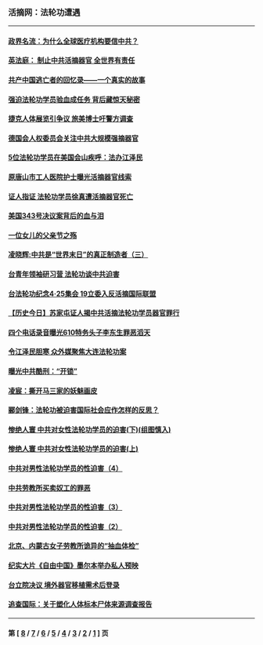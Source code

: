 ### 活摘网：法轮功遭遇
---
#### [政界名流：为什么全球医疗机构要信中共？](../../pages/nf5881/n11945479.md?05290430) 
#### [英法庭： 制止中共活摘器官 全世界有责任](../../pages/nf5881/n11330691.md?05290430) 
#### [共产中国逃亡者的回忆录——一个真实的故事](../../pages/nf5881/n10918649.md?05290430) 
#### [强迫法轮功学员验血成任务 背后藏惊天秘密](../../pages/nf5881/n4252384.md?05290430) 
#### [捷克人体展览引争议 旅美博士吁警方调查](../../pages/nf5881/n9429187.md?05290430) 
#### [德国会人权委员会关注中共大规模强摘器官](../../pages/nf5881/n8418950.md?05290430) 
#### [5位法轮功学员在美国会山疾呼：法办江泽民](../../pages/nf5881/n8101519.md?05290430) 
#### [原唐山市工人医院护士曝光活摘器官线索](../../pages/nf5881/n8076384.md?05290430) 
#### [证人指证 法轮功学员徐真遭活摘器官死亡](../../pages/nf5881/n8042467.md?05290430) 
#### [美国343号决议案背后的血与泪](../../pages/nf5881/n8020684.md?05290430) 
#### [一位女儿的父亲节之殇](../../pages/nf5881/n8014122.md?05290430) 
#### [凌晓辉:中共是“世界末日”的真正制造者（三）](../../pages/nf5881/n4210333.md?05290430) 
#### [台青年领袖研习营 法轮功谈中共迫害](../../pages/nf5881/n4141857.md?05290430) 
#### [台法轮功纪念4‧25集会 19立委入反活摘国际联盟](../../pages/nf5881/n4141821.md?05290430) 
#### [【历史今日】苏家屯证人揭中共活摘法轮功学员器官罪行](../../pages/nf5881/n4135912.md?05290430) 
#### [四个电话录音曝光610特务头子李东生罪恶滔天](../../pages/nf5881/n4040060.md?05290430) 
#### [令江泽民胆寒 众外媒聚焦大连法轮功案](../../pages/nf5881/n3932671.md?05290430) 
#### [曝光中共酷刑：“开锁”](../../pages/nf5881/n3889373.md?05290430) 
#### [凌宸：撕开马三家的妖魅画皮](../../pages/nf5881/n3849369.md?05290430) 
#### [郦剑锋：法轮功被迫害国际社会应作怎样的反思？](../../pages/nf5881/n3824560.md?05290430) 
#### [惨绝人寰 中共对女性法轮功学员的迫害(下)(组图慎入)](../../pages/nf5881/n3816285.md?05290430) 
#### [惨绝人寰 中共对女性法轮功学员的迫害(上)](../../pages/nf5881/n3815374.md?05290430) 
#### [中共对男性法轮功学员的性迫害（4）](../../pages/nf5881/n3769144.md?05290430) 
#### [中共劳教所买卖奴工的罪恶](../../pages/nf5881/n3769378.md?05290430) 
#### [中共对男性法轮功学员的性迫害（3）](../../pages/nf5881/n3768231.md?05290430) 
#### [中共对男性法轮功学员的性迫害（2）](../../pages/nf5881/n3767211.md?05290430) 
#### [北京、内蒙古女子劳教所诡异的“抽血体检”](../../pages/nf5881/n3753158.md?05290430) 
#### [纪实大片《自由中国》墨尔本举办私人预映](../../pages/nf5881/n3743337.md?05290430) 
#### [台立院决议 境外器官移植需术后登录](../../pages/nf5881/n3741520.md?05290430) 
#### [追查国际：关于塑化人体标本尸体来源调查报告](../../pages/nf5881/n3740673.md?05290430) 

---
#### 第 [ [8](./8.md?05290430) / [7](./7.md?05290430) / [6](./6.md?05290430) / [5](./5.md?05290430) / [4](./4.md?05290430) / [3](./3.md?05290430) / [2](./2.md?05290430) / [1](./1.md?05290430) ] 页
